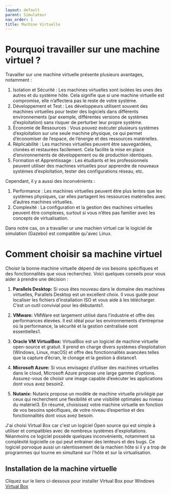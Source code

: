 ```yaml
---
layout: default
parent: Simulateur
nav_order: 1
title: Machine Virtuelle
---
```


# Pourquoi travailler sur une machine virtuel ?

Travailler sur une machine virtuelle présente plusieurs avantages, notamment :

1. Isolation et Sécurité : Les machines virtuelles sont isolées les unes des autres et du système hôte. Cela signifie que si une machine virtuelle est compromise, elle n’affectera pas le reste de votre système.
2. Développement et Test : Les développeurs utilisent souvent des machines virtuelles pour tester des logiciels dans différents environnements (par exemple, différentes versions de systèmes d’exploitation) sans risquer de perturber leur propre système.
3. Économie de Ressources : Vous pouvez exécuter plusieurs systèmes d’exploitation sur une seule machine physique, ce qui permet d’économiser de l’espace, de l’énergie et des ressources matérielles.
4. Réplicabilité : Les machines virtuelles peuvent être sauvegardées, clonées et restaurées facilement. Cela facilite la mise en place d’environnements de développement ou de production identiques.
5. Formation et Apprentissage : Les étudiants et les professionnels peuvent utiliser des machines virtuelles pour apprendre de nouveaux systèmes d’exploitation, tester des configurations réseau, etc.

Cependant, il y a aussi des inconvénients :

1. Performance : Les machines virtuelles peuvent être plus lentes que les systèmes physiques, car elles partagent les ressources matérielles avec d’autres machines virtuelles.
2. Complexité : La configuration et la gestion des machines virtuelles peuvent être complexes, surtout si vous n’êtes pas familier avec les concepts de virtualisation.

Dans notre cas, on a travailler ur une machien virtuel car le logiciel de simulation (Gazebo) est compatible qu'avec Linux.

# Comment choisir sa machine virtuel 

Choisir la bonne machine virtuelle dépend de vos besoins spécifiques et des fonctionnalités que vous recherchez. Voici quelques conseils pour vous aider à prendre une décision :

1. **Parallels Desktop:** Si vous êtes nouveau dans le domaine des machines virtuelles, Parallels Desktop est un excellent choix. Il vous guide pour localiser les fichiers d’installation ISO et vous aide à les télécharger. C’est un outil convivial pour les débutants1.

2. **VMware:** VMWare est largement utilisé dans l’industrie et offre des performances élevées. Il est idéal pour les environnements d’entreprise où la performance, la sécurité et la gestion centralisée sont essentielles1.

3. **Oracle VM VirtualBox:** VirtualBox est un logiciel de machine virtuelle open-source et gratuit. Il prend en charge divers systèmes d’exploitation (Windows, Linux, macOS) et offre des fonctionnalités avancées telles que la capture d’écran, le clonage et la gestion à distance1.

4. **Microsoft Azure:** Si vous envisagez d’utiliser des machines virtuelles dans le cloud, Microsoft Azure propose une large gamme d’options. Assurez-vous de choisir une image capable d’exécuter les applications dont vous avez besoin2.

5. **Nutanix:** Nutanix propose un modèle de machine virtuelle privilégié par ceux qui recherchent une flexibilité et une visibilité optimales au niveau du matériel3.
En résumé, choisissez votre machine virtuelle en fonction de vos besoins spécifiques, de votre niveau d’expertise et des fonctionnalités dont vous avez besoin.

J'ai choisi Virtual Box car c'est un logiciel Open source qui est simple à utiliser et compatibles avec de nombreux systèmes d'exploitations.
Néanmoins ce logiciel possède quelques inconvénients, notamment sa compléxité logicielle ce qui peut entrainer des lenteurs et des bugs. Ce logiciel porvoque aussi un ralentissement de la machien hôte si il y a trop de programmes qui tourne en simultané sur l'hôte et sur la virtualisation.

## Installation de la machine virtuelle 



Cliquez sur le liens ci-dessous pour installer Virtual Box pour Windows
[Virtual Box](https://download.virtualbox.org/virtualbox/7.0.14/VirtualBox-7.0.14-161095-Win.exe)

